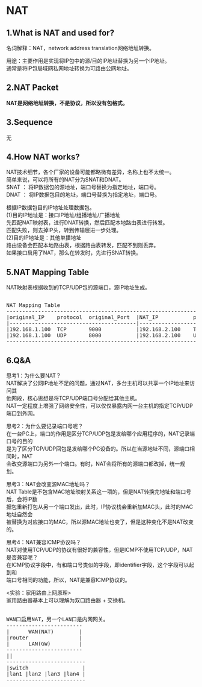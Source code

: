 # NAT     
  
## 1.What is NAT and used for?    
名词解释：NAT，network address translation网络地址转换。    
  
用途：主要作用是实现将IP包中的源/目的IP地址替换为另一个IP地址。    
通常是将IP包局域网私网地址转换为可路由公网地址。    
  
## 2.NAT Packet  
**NAT是网络地址转换，不是协议，所以没有包格式。**    
  
## 3.Sequence   
无    
  
## 4.How NAT works?      
NAT技术细节，各个厂家的设备可能都略微有差异，名称上也不太统一。        
简单来说，可以将所有的NAT分为SNAT和DNAT。        
SNAT ： 将IP数据包的源地址，端口号替换为指定地址，端口号。        
DNAT ： 将IP数据包目的地址，端口号替换为指定地址，端口号。        
  
根据IP数据包目的IP地址处理数据包。    
(1)目的IP地址是：接口IP地址/组播地址/广播地址    
   先匹配NAT映射表，进行DNAT转换，然后匹配本地路由表进行转发。  
   匹配失败，则去掉IP头，转到传输层进一步处理。  
(2)目的IP地址是：其他单播地址    
   路由设备会匹配本地路由表，根据路由表转发，匹配不到则丢弃。   
   如果接口启用了NAT，那么在转发时，先进行SNAT转换。    
  
## 5.NAT Mapping Table  
NAT映射表根据收到的TCP/UDP包的源端口，源IP地址生成。    
<pre>    
NAT Mapping Table    
--------------------------------------------------------------------------------    
|original_IP    protocol  original_Port  |NAT_IP           protocol   NAT_Port    
|----------------------------------------|--------------------------------------    
|192.168.1.100  TCP       9000           |192.168.2.100    TCP        6000    
|192.168.1.100  UDP       8000           |192.168.2.100    UDP        6001    
--------------------------------------------------------------------------------    
</pre>    
  
## 6.Q&A  
思考1：为什么要NAT？      
NAT解决了公网IP地址不足的问题，通过NAT，多台主机可以共享一个IP地址来访问其      
他网段，核心思想是将TCP/UDP端口号分配给其他主机。      
NAT一定程度上增强了网络安全性，可以仅仅暴露内网一台主机的指定TCP/UDP端口到外网。      
  
思考2：为什么要记录端口号呢？        
在一台PC上，端口的作用是区分TCP/UDP包是发给哪个应用程序的，NAT记录端口号的目的        
是为了区分TCP/UDP回包是发给哪个PC设备的。所以在当源地址不同，源端口相同时，NAT        
会改变源端口为另外一个端口。有时，NAT会将所有的源端口都改掉，统一规划。        
  
思考3：NAT会改变源MAC地址吗？        
NAT Table是不包含MAC地址映射关系这一项的，但是NAT转换完地址和端口号后，会将IP数        
据包重新打包从另一个端口发出，此时，IP协议栈会重新加MAC头，此时的MAC地址自然会        
被替换为对应接口的MAC，所以源MAC地址也变了，但是这种变化不是NAT改变的。          
  
思考4：NAT兼容ICMP协议吗？      
NAT对使用TCP/UDP的协议有很好的兼容性，但是ICMP不使用TCP/UDP，NAT是否兼容呢？      
在ICMP协议字段中，有和端口号类似的字段，即identifier字段，这个字段可以起到和      
端口号相同的功能，所以，NAT是兼容ICMP协议的。      
  
<实验：家用路由上网原理>        
家用路由器基本上可以理解为双口路由器 + 交换机。    
<pre>    
WAN口启用NAT，另一个LAN口是内网网关。    
------------------------    
|      WAN(NAT)        |    
|router                |    
|      LAN(GW)         |    
------------------------    
||    
-------------------------    
|switch                 |    
|lan1 |lan2 |lan3 |lan4 |    
-------------------------    
</pre>    
